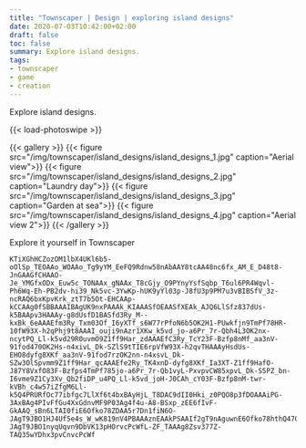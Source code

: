 ```yaml
---
title: "Townscaper | Design | exploring island designs"
date: 2020-07-03T10:42:00+02:00
draft: false
toc: false
summary: Explore island designs.
tags:
- townscaper
- game
- creation
---
```


Explore island designs.

{{< load-photoswipe >}}

{{< gallery >}}
  {{< figure src="/img/townscaper/island_designs/island_designs_1.jpg" caption="Aerial view">}}
  {{< figure src="/img/townscaper/island_designs/island_designs_2.jpg" caption="Laundry day">}}
  {{< figure src="/img/townscaper/island_designs/island_designs_3.jpg" caption="Garden at sea">}}
  {{< figure src="/img/townscaper/island_designs/island_designs_4.jpg" caption="Aerial view 2">}}
{{< /gallery >}}

Explore it yourself in Townscaper

```text
KTiXGhHCZozOM1lbX4UKl6b5-oOlSp_TEOAAo_WOAAo_Tg9yYM_EeFQ9Rdnw58nAbAAY8tcAA48nc6fx_AM_E_D48t8-JnGAAGfCHAAO-Je_YMGfxODx_Euw5c_TONAAx_gNAAx_T8cGjy_O9PYnyYsfSqbp_T6ul6PR4Wqvl-Ph6Wq-Eh-PB2dv-hi39_Nk5vc-3YwKp-hUK9yYl03p-J8fU3p9PM7u3vBIBSfV_3z-ncRAQ6bxKpvKrk_ztT7b5Ot-EHCAAp-kCCAAg0fSBBAAAIBAgUK9nxPAAAk_KIAAASfOEAASfXEAk_AJQ6LlSfz837dUs-k5BAApv3HAAAy-g8dUsfD1BASfd3Ry_M--kxBk_6eAAAEfm3Ry_Txm03Of_I6yXTf_s6W77rPfoN6b5OK2H1-PUwkfjn9TmPf78HR-10fW93X-h2qPhj9t8AAAI_ouji9nAzr1XKw_k5vd_jo-a6Pr_7r-Qbh4L3OK2nx-ncytPQ_Ll-k5vd29R0uvmO9Z1ff9Har_zdAAAEfC3Ry_TcY23F-Bzfp8nMf_aa3nV-91fod470OK2Hs-n4xivL_Dk-SZlS9tTIE6rpVfW93X-h2qvTHAAAyHsdUs-EHO8dyfg8XKf_aa3nV-91fod7rzOK2nn-n4xsvL_Dk-SZw3OlSpvmm9Z1ff9Har_qcAAAEfe2Ry_TK4xnD-dyfg8XKf_Ia3XT-Z1ff9HafO-J87Y8VxfO83F-Bzfps4TmPf785jo-a6Pr_7r-Qb1vyL-PxvpvCW85xpvL_Dk-S5PZ_bn-I6vme9Z1Cy3Xv_Qb2fiDP_u4PQ_Ll-k5vd_joH-J0CAh_cY03F-Bzfp8nM-twr-kVBh_c4w57iZfgM6Ll-k5Q4PRURfOc77ibfgc7LlXf6t4bxBAyHjL_T8DAC9dII0Hki_z0PQO8p3fDOAAAiPG-3AxBAg4PIvFfGu4XxGdnvMF9P03Ag4f4u-A8-BSxp_zEE6fIvF-GkAAQ_sBn6LTAI0fiE6Ofko78ZDAA5r7Dn1fiN6O-JAgT9JBO1HJ4Uf5e4s_W_wK819nV4PBAAAznEAAkPSAAIf2gT9nAguwnE6Ofko78hthQ470PrxXufWhvlPcWfdf4s_Te2Ps99e-JAgT9JBO1nyqUqvn9DbVK13pHOrvcPcWfL-ZF_TAAAg8Zsv377Z-TAQ35wYDhx3pvCnvcPcWf
```

